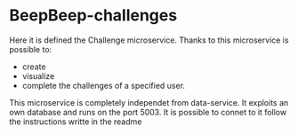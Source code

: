 # BeepBeep-challenges
Here it is defined the Challenge microservice.
Thanks to this microservice is possible to:
-   create
-   visualize
-   complete
the challenges of a specified user.

This microservice is completely independet from data-service.
It exploits an own database and runs on the port 5003.
It is possible to connet to it follow the instructions writte in the readme 

